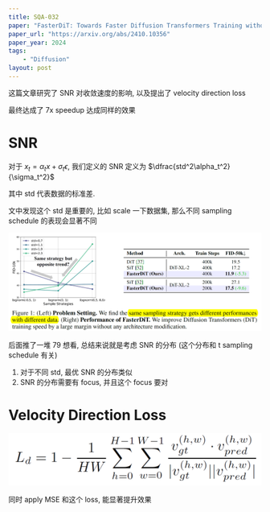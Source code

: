 ```yaml
---
title: SQA-032
paper: "FasterDiT: Towards Faster Diffusion Transformers Training without Architecture Modification"
paper_url: "https://arxiv.org/abs/2410.10356"
paper_year: 2024
tags: 
    - "Diffusion"
layout: post
---
```


这篇文章研究了 SNR 对收敛速度的影响, 以及提出了 velocity direction loss

最终达成了 7x speedup 达成同样的效果

# SNR

对于 $x_t=\alpha_t x+\sigma_t\epsilon$, 我们定义的 SNR 定义为 $\dfrac{std^2\alpha_t^2}{\sigma_t^2}$

其中 std 代表数据的标准差.

文中发现这个 std 是重要的, 比如 scale 一下数据集, 那么不同 sampling schedule 的表现会显著不同

![image not found](/papers/SQA-032/SNR.png)

后面推了一堆 79 想看, 总结来说就是考虑 SNR 的分布 (这个分布和 t sampling schedule 有关)
1. 对于不同 std, 最优 SNR 的分布类似
2. SNR 的分布需要有 focus, 并且这个 focus 要对

# Velocity Direction Loss

![image not found](/papers/SQA-032/VD_loss.png)

同时 apply MSE 和这个 loss, 能显著提升效果